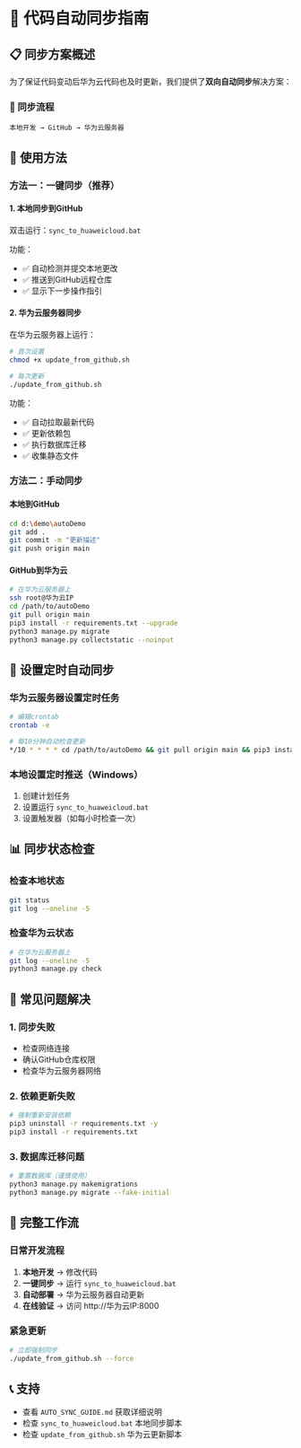 # 🔄 代码自动同步指南

## 📋 同步方案概述

为了保证代码变动后华为云代码也及时更新，我们提供了**双向自动同步**解决方案：

### 🎯 同步流程
```
本地开发 → GitHub → 华为云服务器
```

## 🚀 使用方法

### 方法一：一键同步（推荐）

#### 1. 本地同步到GitHub
双击运行：`sync_to_huaweicloud.bat`

功能：
- ✅ 自动检测并提交本地更改
- ✅ 推送到GitHub远程仓库
- ✅ 显示下一步操作指引

#### 2. 华为云服务器同步
在华为云服务器上运行：
```bash
# 首次设置
chmod +x update_from_github.sh

# 每次更新
./update_from_github.sh
```

功能：
- ✅ 自动拉取最新代码
- ✅ 更新依赖包
- ✅ 执行数据库迁移
- ✅ 收集静态文件

### 方法二：手动同步

#### 本地到GitHub
```bash
cd d:\demo\autoDemo
git add .
git commit -m "更新描述"
git push origin main
```

#### GitHub到华为云
```bash
# 在华为云服务器上
ssh root@华为云IP
cd /path/to/autoDemo
git pull origin main
pip3 install -r requirements.txt --upgrade
python3 manage.py migrate
python3 manage.py collectstatic --noinput
```

## 🔧 设置定时自动同步

### 华为云服务器设置定时任务
```bash
# 编辑crontab
crontab -e

# 每10分钟自动检查更新
*/10 * * * * cd /path/to/autoDemo && git pull origin main && pip3 install -r requirements.txt --upgrade && python3 manage.py migrate && python3 manage.py collectstatic --noinput
```

### 本地设置定时推送（Windows）
1. 创建计划任务
2. 设置运行 `sync_to_huaweicloud.bat`
3. 设置触发器（如每小时检查一次）

## 📊 同步状态检查

### 检查本地状态
```bash
git status
git log --oneline -5
```

### 检查华为云状态
```bash
# 在华为云服务器上
git log --oneline -5
python3 manage.py check
```

## 🚨 常见问题解决

### 1. 同步失败
- 检查网络连接
- 确认GitHub仓库权限
- 检查华为云服务器网络

### 2. 依赖更新失败
```bash
# 强制重新安装依赖
pip3 uninstall -r requirements.txt -y
pip3 install -r requirements.txt
```

### 3. 数据库迁移问题
```bash
# 重置数据库（谨慎使用）
python3 manage.py makemigrations
python3 manage.py migrate --fake-initial
```

## 🔄 完整工作流

### 日常开发流程
1. **本地开发** → 修改代码
2. **一键同步** → 运行 `sync_to_huaweicloud.bat`
3. **自动部署** → 华为云服务器自动更新
4. **在线验证** → 访问 http://华为云IP:8000

### 紧急更新
```bash
# 立即强制同步
./update_from_github.sh --force
```

## 📞 支持

- 查看 `AUTO_SYNC_GUIDE.md` 获取详细说明
- 检查 `sync_to_huaweicloud.bat` 本地同步脚本
- 检查 `update_from_github.sh` 华为云更新脚本